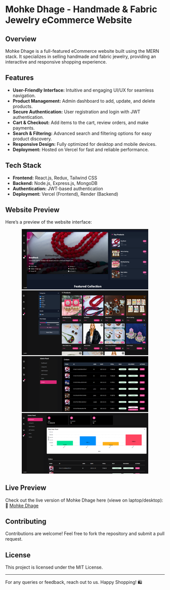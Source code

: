 # Mohke Dhage - Handmade & Fabric Jewelry eCommerce Website

## Overview
Mohke Dhage is a full-featured eCommerce website built using the MERN stack. It specializes in selling handmade and fabric jewelry, providing an interactive and responsive shopping experience.

## Features
- **User-Friendly Interface:** Intuitive and engaging UI/UX for seamless navigation.
- **Product Management:** Admin dashboard to add, update, and delete products.
- **Secure Authentication:** User registration and login with JWT authentication.
- **Cart & Checkout:** Add items to the cart, review orders, and make payments.
- **Search & Filtering:** Advanced search and filtering options for easy product discovery.
- **Responsive Design:** Fully optimized for desktop and mobile devices.
- **Deployment:** Hosted on Vercel for fast and reliable performance.

## Tech Stack
- **Frontend:** React.js, Redux, Tailwind CSS
- **Backend:** Node.js, Express.js, MongoDB
- **Authentication:** JWT-based authentication
- **Deployment:** Vercel (Frontend), Render (Backend)

## Website Preview  
Here’s a preview of the website interface:  

<p align="center">
  <img src="uploads/pr1.png" alt="Homepage" width="400">
  <img src="uploads/pr2.png" alt="Product Page" width="400">
  <img src="uploads/pr3.png" alt="Order page" width="400">
  <img src="uploads/pr4.png" alt="Dashboard" width="400">
</p>

## Live Preview  
Check out the live version of Mohke Dhage here (viewe on laptop/desktop):  
🔗 [Mohke Dhage](https://mohkedhage.vercel.app/)

## Contributing  
Contributions are welcome! Feel free to fork the repository and submit a pull request.

## License  
This project is licensed under the MIT License.

---

For any queries or feedback, reach out to us. Happy Shopping! 🛍️
